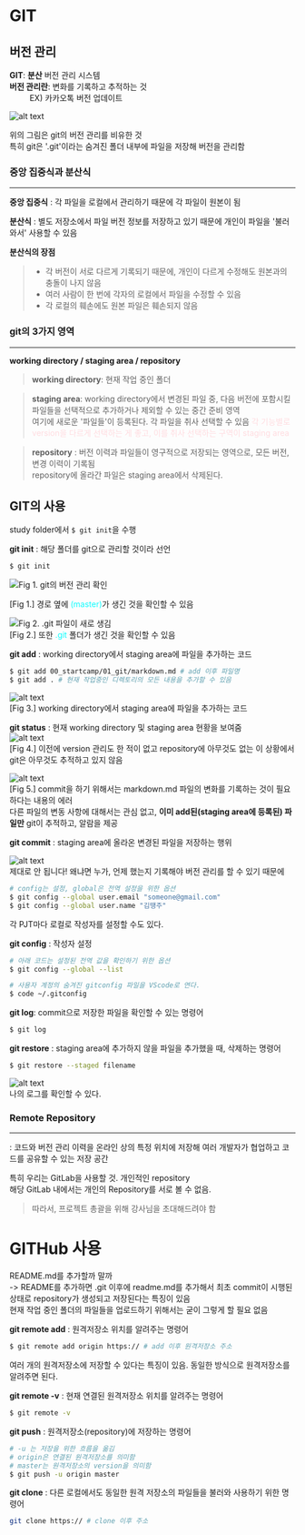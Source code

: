# GIT

## 버전 관리  

**GIT**: **분산** 버전 관리 시스템  
**버전 관리란**: 변화를 기록하고 추적하는 것  
&nbsp;&nbsp;&nbsp;&nbsp;&nbsp;&nbsp;&nbsp;&nbsp; EX) 카카오톡 버전 업데이트  

![alt text](image.png)  

위의 그림은 git의 버전 관리를 비유한 것  
특히 git은 '.git'이라는 숨겨진 폴더 내부에 파일을 저장해 버전을 관리함  


### 중앙 집중식과 분산식
---

**중앙 집중식** : 각 파일을 로컬에서 관리하기 때문에 각 파일이 원본이 됨  

**분산식** : 별도 저장소에서 파일 버전 정보를 저장하고 있기 때문에 개인이 파일을 '불러와서' 사용할 수 있음  

**분산식의 장점**
>* 각 버전이 서로 다르게 기록되기 때문에, 개인이 다르게 수정해도 원본과의 충돌이 나지 않음
>* 여러 사람이 한 번에 각자의 로컬에서 파일을 수정할 수 있음
>* 각 로컬의 훼손에도 원본 파일은 훼손되지 않음


### git의 3가지 영역  
---
**working directory / staging area / repository**   

> **working directory**: 현재 작업 중인 폴더  

> **staging area**: working directory에서 변경된 파일 중, 다음 버전에 포함시킬 파일들을 선택적으로 추가하거나 제외할 수 있는 중간 준비 영역  
여기에 새로운 '파일들'이 등록된다. 각 파일을 취사 선택할 수 있음
<span style="color: #ffdce0">각 기능별로 version을 다르게 선택하는 게 좋고, 이를 취사 선택하는 구역이 staging area</span>  

>**repository** : 버전 이력과 파일들이 영구적으로 저장되는 영역으로, 모든 버전, 변경 이력이 기록됨  
repository에 올라간 파일은 staging area에서 삭제된다.  

## GIT의 사용  
study folder에서 `$ git init`을 수행  

**git init** : 해당 폴더를 git으로 관리할 것이라 선언  
```bash
$ git init
```

![Fig 1. git의 버전 관리 확인](image-1.png)  

[Fig 1.] 경로 옆에 <span style="color: #0EFCFE">(master)</span>가 생긴 것을 확인할 수 있음  

![Fig 2. .git 파일이 새로 생김](image-2.png)  
[Fig 2.] 또한 <span style="color: #0EFCFE">.git</span> 폴더가 생긴 것을 확인할 수 있음      

**git add** : working directory에서 staging area에 파일을 추가하는 코드  
```bash
$ git add 00_startcamp/01_git/markdown.md # add 이후 파일명
$ git add . # 현재 작업중인 디렉토리의 모든 내용을 추가할 수 있음
```
![alt text](image-3.png)  
[Fig 3.] working directory에서 staging area에 파일을 추가하는 코드  

**git status** : 현재 working directory 및 staging area 현황을 보여줌  
![alt text](image-4.png)  
[Fig 4.] 이전에 version 관리도 한 적이 없고 repository에 아무것도 없는 이 상황에서 git은 아무것도 추적하고 있지 않음  

![alt text](image-5.png)  
[Fig 5.] commit을 하기 위해서는 markdown.md 파일의 변화를 기록하는 것이 필요하다는 내용의 에러  
다른 파일의 변동 사항에 대해서는 관심 없고, **이미 add된(staging area에 등록된) 파일만** git이 추적하고, 알람을 제공  

**git commit** : staging area에 올라온 변경된 파일을 저장하는 행위  

![alt text](image-6.png)  
제대로 안 됩니다! 왜냐면 누가, 언제 했는지 기록해야 버전 관리를 할 수 있기 때문에  


```bash
# config는 설정, global은 전역 설정을 위한 옵션
$ git config --global user.email "someone@gmail.com"  
$ git config --global user.name "김땡주" 
```  
각 PJT마다 로컬로 작성자를 설정할 수도 있다.

**git config** : 작성자 설정

```bash
# 아래 코드는 설정된 전역 값을 확인하기 위한 옵션
$ git config --global --list
```  

```bash
# 사용자 계정의 숨겨진 gitconfig 파일을 VScode로 연다.
$ code ~/.gitconfig
```  

**git log**: commit으로 저장한 파일을 확인할 수 있는 명령어

```bash
$ git log
```

**git restore** : staging area에 추가하지 않을 파일을 추가했을 때, 삭제하는 명령어

```bash
$ git restore --staged filename
```

![alt text](image-7.png)  
나의 로그를 확인할 수 있다.  

### Remote Repository  
---
: 코드와 버전 관리 이력을 온라인 상의 특정 위치에 저장해 여러 개발자가 협업하고 코드를 공유할 수 있는 저장 공간  

특히 우리는 GitLab을 사용할 것. 개인적인 repository  
해당 GitLab 내에서는 개인의 Repository를 서로 볼 수 없음.  
> 따라서, 프로젝트 총괄을 위해 강사님을 초대해드려야 함  


# GITHub 사용
README.md를 추가할까 말까  
-> README를 추가하면 .git 이후에 readme.md를 추가해서 최초 commit이 시행된 상태로 repository가 생성되고 저장된다는 특징이 있음  
현재 작업 중인 폴더의 파일들을 업로드하기 위해서는 굳이 그렇게 할 필요 없음  

**git remote add** : 원격저장소 위치를 알려주는 명령어  
```bash
$ git remote add origin https:// # add 이후 원격저장소 주소 
```  
여러 개의 원격저장소에 저장할 수 있다는 특징이 있음. 동일한 방식으로 원격저장소를 알려주면 된다.  

**git remote -v** : 현재 연결된 원격저장소 위치를 알려주는 명령어  
```bash
$ git remote -v  
```

**git push** : 원격저장소(repository)에 저장하는 명령어  
```bash
# -u 는 저장을 위한 흐름을 옮김
# origin은 연결된 원격저장소를 의미함
# master는 원격저장소의 version을 의미함
$ git push -u origin master  
```  

**git clone** : 다른 로컬에서도 동일한 원격 저장소의 파일들을 불러와 사용하기 위한 명령어
```bash
git clone https:// # clone 이후 주소
```